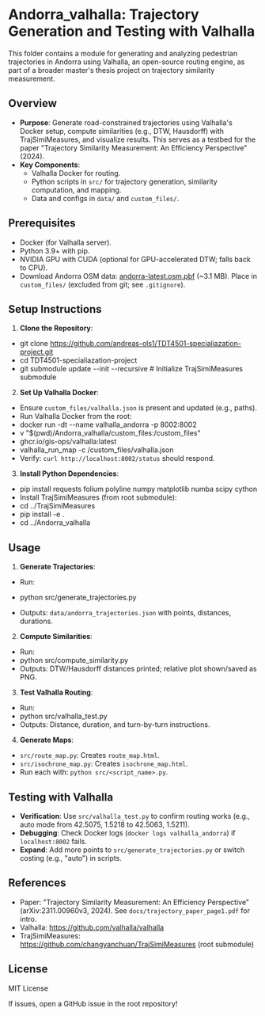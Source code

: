 # Andorra_valhalla: Trajectory Generation and Testing with Valhalla

This folder contains a module for generating and analyzing pedestrian trajectories in Andorra using Valhalla, an open-source routing engine, as part of a broader master's thesis project on trajectory similarity measurement.

## Overview
- **Purpose**: Generate road-constrained trajectories using Valhalla's Docker setup, compute similarities (e.g., DTW, Hausdorff) with TrajSimiMeasures, and visualize results. This serves as a testbed for the paper "Trajectory Similarity Measurement: An Efficiency Perspective" (2024).
- **Key Components**:
  - Valhalla Docker for routing.
  - Python scripts in `src/` for trajectory generation, similarity computation, and mapping.
  - Data and configs in `data/` and `custom_files/`.

## Prerequisites
- Docker (for Valhalla server).
- Python 3.9+ with pip.
- NVIDIA GPU with CUDA (optional for GPU-accelerated DTW; falls back to CPU).
- Download Andorra OSM data: [andorra-latest.osm.pbf](https://download.geofabrik.de/europe/andorra-latest.osm.pbf) (~3.1 MB). Place in `custom_files/` (excluded from git; see `.gitignore`).

## Setup Instructions
1. **Clone the Repository**:
- git clone https://github.com/andreas-ols1/TDT4501-specialiazation-project.git
- cd TDT4501-specialiazation-project
- git submodule update --init --recursive  # Initialize TrajSimiMeasures submodule

2. **Set Up Valhalla Docker**:
- Ensure `custom_files/valhalla.json` is present and updated (e.g., paths).
- Run Valhalla Docker from the root:
- docker run -dt --name valhalla_andorra -p 8002:8002 
- v "$(pwd)/Andorra_valhalla/custom_files:/custom_files"
- ghcr.io/gis-ops/valhalla:latest 
- valhalla_run_map -c /custom_files/valhalla.json
- Verify: `curl http://localhost:8002/status` should respond.

3. **Install Python Dependencies**:
- pip install requests folium polyline numpy matplotlib numba scipy cython
- Install TrajSimiMeasures (from root submodule):
- cd ../TrajSimiMeasures
- pip install -e .
- cd ../Andorra_valhalla

## Usage
1. **Generate Trajectories**:
- Run:
- python src/generate_trajectories.py

- Outputs: `data/andorra_trajectories.json` with points, distances, durations.

2. **Compute Similarities**:
- Run:
- python src/compute_similarity.py
- Outputs: DTW/Hausdorff distances printed; relative plot shown/saved as PNG.

3. **Test Valhalla Routing**:
- Run:
- python src/valhalla_test.py
- Outputs: Distance, duration, and turn-by-turn instructions.

4. **Generate Maps**:
- `src/route_map.py`: Creates `route_map.html`.
- `src/isochrone_map.py`: Creates `isochrone_map.html`.
- Run each with: `python src/<script_name>.py`.

## Testing with Valhalla
- **Verification**: Use `src/valhalla_test.py` to confirm routing works (e.g., auto mode from 42.5075, 1.5218 to 42.5063, 1.5211).
- **Debugging**: Check Docker logs (`docker logs valhalla_andorra`) if `localhost:8002` fails.
- **Expand**: Add more points to `src/generate_trajectories.py` or switch costing (e.g., "auto") in scripts.

## References
- Paper: "Trajectory Similarity Measurement: An Efficiency Perspective" (arXiv:2311.00960v3, 2024). See `docs/trajectory_paper_page1.pdf` for intro.
- Valhalla: https://github.com/valhalla/valhalla
- TrajSimiMeasures: https://github.com/changyanchuan/TrajSimiMeasures (root submodule)

## License
MIT License

If issues, open a GitHub issue in the root repository!